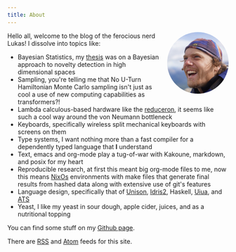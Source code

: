 ```yaml
---
title: About
---
```


<div style="float: right; padding-left: 1em; padding-bottom: 1em; ">
  <img style="border-radius: 50%; max-width: 10em; height: 10em; object-fit: cover;" src="/images/lfschmidt.jpg" alt="It's me!"/>
</div>

Hello all, welcome to the blog of the ferocious nerd Lukas!
I dissolve into topics like:

- Bayesian Statistics, my [thesis](https://uwspace.uwaterloo.ca/handle/10012/19421) was on a Bayesian approach to novelty detection in high dimensional spaces
- Sampling, you're telling me that No U-Turn Hamiltonian Monte Carlo sampling isn't just as cool a use of new computing capabilities as transformers?!
- Lambda calculous-based hardware like the [reduceron](https://www.cs.york.ac.uk/fp/reduceron/), it seems like such a cool way around the von Neumann bottleneck
- Keyboards, specifically wireless split mechanical keyboards with screens on them
- Type systems, I want nothing more than a fast compiler for a dependently typed language that **I** understand
- Text, emacs and org-mode play a tug-of-war with Kakoune, markdown, and posix for my heart
- Reproducible research, at first this meant big org-mode files to me, now this means [NixOs](https://nixos.org/) environments with make files that generate final results from hashed data along with extensive use of git's features
- Language design, specifically that of [Unison](https://www.unison-lang.org/), [Idris2](https://github.com/idris-lang/Idris2), Haskell, [Uiua](https://www.uiua.org/), and [ATS](https://www.cs.bu.edu/~hwxi/atslangweb/)
- Yeast, I like my yeast in sour dough, apple cider, juices, and as a nutritional topping


You can find some stuff on my [Github page](https://github.com/lugarun).

There are [RSS](/rss.xml) and [Atom](/atom.xml) feeds for this site.
